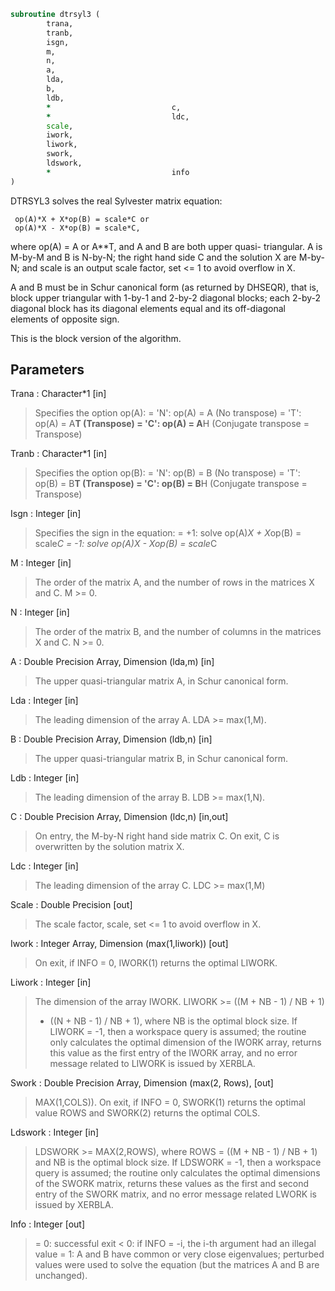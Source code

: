 ```fortran
subroutine dtrsyl3 (
		trana,
		tranb,
		isgn,
		m,
		n,
		a,
		lda,
		b,
		ldb,
		*                           c,
		*                           ldc,
		scale,
		iwork,
		liwork,
		swork,
		ldswork,
		*                           info
)
```

  DTRSYL3 solves the real Sylvester matrix equation:

     op(A)*X + X*op(B) = scale*C or
     op(A)*X - X*op(B) = scale*C,

  where op(A) = A or A**T, and  A and B are both upper quasi-
  triangular. A is M-by-M and B is N-by-N; the right hand side C and
  the solution X are M-by-N; and scale is an output scale factor, set
  <= 1 to avoid overflow in X.

  A and B must be in Schur canonical form (as returned by DHSEQR), that
  is, block upper triangular with 1-by-1 and 2-by-2 diagonal blocks;
  each 2-by-2 diagonal block has its diagonal elements equal and its
  off-diagonal elements of opposite sign.

  This is the block version of the algorithm.

## Parameters
Trana : Character*1 [in]
> Specifies the option op(A):
> = 'N': op(A) = A    (No transpose)
> = 'T': op(A) = A**T (Transpose)
> = 'C': op(A) = A**H (Conjugate transpose = Transpose)

Tranb : Character*1 [in]
> Specifies the option op(B):
> = 'N': op(B) = B    (No transpose)
> = 'T': op(B) = B**T (Transpose)
> = 'C': op(B) = B**H (Conjugate transpose = Transpose)

Isgn : Integer [in]
> Specifies the sign in the equation:
> = +1: solve op(A)*X + X*op(B) = scale*C
> = -1: solve op(A)*X - X*op(B) = scale*C

M : Integer [in]
> The order of the matrix A, and the number of rows in the
> matrices X and C. M >= 0.

N : Integer [in]
> The order of the matrix B, and the number of columns in the
> matrices X and C. N >= 0.

A : Double Precision Array, Dimension (lda,m) [in]
> The upper quasi-triangular matrix A, in Schur canonical form.

Lda : Integer [in]
> The leading dimension of the array A. LDA >= max(1,M).

B : Double Precision Array, Dimension (ldb,n) [in]
> The upper quasi-triangular matrix B, in Schur canonical form.

Ldb : Integer [in]
> The leading dimension of the array B. LDB >= max(1,N).

C : Double Precision Array, Dimension (ldc,n) [in,out]
> On entry, the M-by-N right hand side matrix C.
> On exit, C is overwritten by the solution matrix X.

Ldc : Integer [in]
> The leading dimension of the array C. LDC >= max(1,M)

Scale : Double Precision [out]
> The scale factor, scale, set <= 1 to avoid overflow in X.

Iwork : Integer Array, Dimension (max(1,liwork)) [out]
> On exit, if INFO = 0, IWORK(1) returns the optimal LIWORK.

Liwork : Integer [in]
> The dimension of the array IWORK. LIWORK >=  ((M + NB - 1) / NB + 1)
> + ((N + NB - 1) / NB + 1), where NB is the optimal block size.
> If LIWORK = -1, then a workspace query is assumed; the routine
> only calculates the optimal dimension of the IWORK array,
> returns this value as the first entry of the IWORK array, and
> no error message related to LIWORK is issued by XERBLA.

Swork : Double Precision Array, Dimension (max(2, Rows), [out]
> MAX(1,COLS)).
> On exit, if INFO = 0, SWORK(1) returns the optimal value ROWS
> and SWORK(2) returns the optimal COLS.

Ldswork : Integer [in]
> LDSWORK >= MAX(2,ROWS), where ROWS = ((M + NB - 1) / NB + 1)
> and NB is the optimal block size.
> If LDSWORK = -1, then a workspace query is assumed; the routine
> only calculates the optimal dimensions of the SWORK matrix,
> returns these values as the first and second entry of the SWORK
> matrix, and no error message related LWORK is issued by XERBLA.

Info : Integer [out]
> = 0: successful exit
> < 0: if INFO = -i, the i-th argument had an illegal value
> = 1: A and B have common or very close eigenvalues; perturbed
> values were used to solve the equation (but the matrices
> A and B are unchanged).

